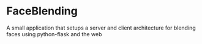 # FaceBlending

A small application that setups a server and client architecture for blending faces using python-flask and the web